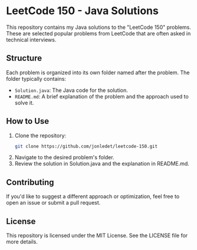 # LeetCode 150 - Java Solutions

This repository contains my Java solutions to the "LeetCode 150" problems. These are selected popular problems from LeetCode that are often asked in technical interviews.

## Structure

Each problem is organized into its own folder named after the problem. The folder typically contains:

- `Solution.java`: The Java code for the solution.
- `README.md`: A brief explanation of the problem and the approach used to solve it.

## How to Use

1. Clone the repository:
   ```bash
   git clone https://github.com/jonledet/leetcode-150.git
   ```
2. Navigate to the desired problem's folder.
3. Review the solution in Solution.java and the explanation in README.md.

## Contributing

If you'd like to suggest a different approach or optimization, feel free to open an issue or submit a pull request.

## License

This repository is licensed under the MIT License. See the LICENSE file for more details.